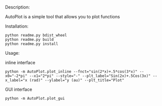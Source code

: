 Description:

AutoPlot is a simple tool that allows you to plot functions

Installation:

```
python readme.py bdist_wheel
python readme.py build
python readme.py install
```

Usage:

inline interface
``` 
python -m AutoPlot.plot_inline --fnct="sin(2*x)+.5*cos(3*x)" --x0="-2*pi" --x1="2*pi" --style="-" --plt_label="Sin(2x)+.5Cos(3x)" --x_label="x (rad)" --ylabel="y (au)" --plt_title="Plot"
```

GUI interface 
``` 
python -m AutoPlot.plot_gui
```